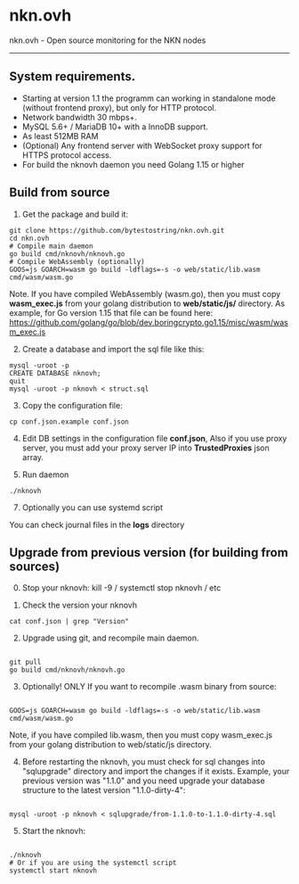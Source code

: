# nkn.ovh
nkn.ovh - Open source monitoring for the NKN nodes

________

## System requirements.

- Starting at version 1.1 the programm can working in standalone mode (without frontend proxy), but only for HTTP protocol.
- Network bandwidth 30 mbps+.
- MySQL 5.6+ / MariaDB 10+ with a InnoDB support.
- As least 512MB RAM
- (Optional) Any frontend server with WebSocket proxy support for HTTPS protocol access.
- For build the nknovh daemon you need Golang 1.15 or higher


## Build from source

1. Get the package and build it:

```
git clone https://github.com/bytestostring/nkn.ovh.git
cd nkn.ovh
# Compile main daemon
go build cmd/nknovh/nknovh.go
# Compile WebAssembly (optionally)
GOOS=js GOARCH=wasm go build -ldflags=-s -o web/static/lib.wasm cmd/wasm/wasm.go
```

Note. If you have compiled WebAssembly (wasm.go), then you must copy **wasm_exec.js** from your golang distribution to **web/static/js/** directory.
As example, for Go version 1.15 that file can be found here:
https://github.com/golang/go/blob/dev.boringcrypto.go1.15/misc/wasm/wasm_exec.js

2. Create a database and import the sql file like this:

```
mysql -uroot -p
CREATE DATABASE nknovh;
quit
mysql -uroot -p nknovh < struct.sql
```

3. Copy the configuration file:

```
cp conf.json.example conf.json

```

4. Edit DB settings in the configuration file **conf.json**, Also if you use proxy server, you must add your proxy server IP into **TrustedProxies** json array.

6. Run daemon

```
./nknovh
```

7. Optionally you can use systemd script 

You can check journal files in the **logs** directory


## Upgrade from previous version (for building from sources)


0. Stop your nknovh: kill -9 / systemctl stop nknovh / etc 

1. Check the version your nknovh

```
cat conf.json | grep "Version"

```

2. Upgrade using git, and recompile main daemon.

```

git pull
go build cmd/nknovh/nknovh.go

```

3. Optionally! ONLY If you want to recompile .wasm binary from source: 

```

GOOS=js GOARCH=wasm go build -ldflags=-s -o web/static/lib.wasm cmd/wasm/wasm.go

```

Note, if you have compiled lib.wasm, then you must copy wasm_exec.js from your golang distribution to web/static/js directory.


4. Before restarting the nknovh, you must check for sql changes into "sqlupgrade" directory and import the changes if it exists.
Example, your previous version was "1.1.0" and you need upgrade your database structure to the latest version "1.1.0-dirty-4":


```

mysql -uroot -p nknovh < sqlupgrade/from-1.1.0-to-1.1.0-dirty-4.sql

```

5. Start the nknovh:

```

./nknovh
# Or if you are using the systemctl script
systemctl start nknovh

```

